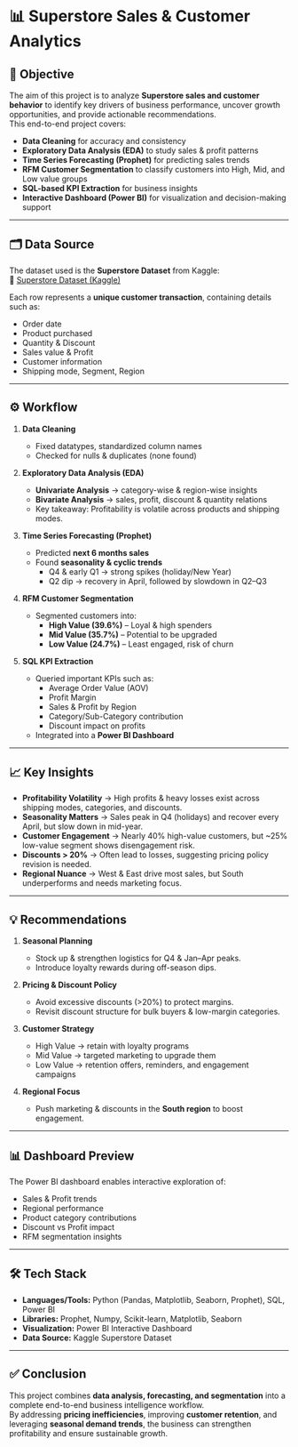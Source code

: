 # 📊 Superstore Sales & Customer Analytics  

## 📌 Objective  
The aim of this project is to analyze **Superstore sales and customer behavior** to identify key drivers of business performance, uncover growth opportunities, and provide actionable recommendations.  
This end-to-end project covers:  
- **Data Cleaning** for accuracy and consistency  
- **Exploratory Data Analysis (EDA)** to study sales & profit patterns  
- **Time Series Forecasting (Prophet)** for predicting sales trends  
- **RFM Customer Segmentation** to classify customers into High, Mid, and Low value groups  
- **SQL-based KPI Extraction** for business insights  
- **Interactive Dashboard (Power BI)** for visualization and decision-making support  

---

## 🗂️ Data Source  
The dataset used is the **Superstore Dataset** from Kaggle:  
🔗 [Superstore Dataset (Kaggle)](https://www.kaggle.com/datasets/vivek468/superstore-dataset-final)  

Each row represents a **unique customer transaction**, containing details such as:  
- Order date  
- Product purchased  
- Quantity & Discount  
- Sales value & Profit  
- Customer information  
- Shipping mode, Segment, Region  

---

## ⚙️ Workflow  

1. **Data Cleaning**  
   - Fixed datatypes, standardized column names  
   - Checked for nulls & duplicates (none found)  

2. **Exploratory Data Analysis (EDA)**  
   - **Univariate Analysis** → category-wise & region-wise insights  
   - **Bivariate Analysis** → sales, profit, discount & quantity relations  
   - Key takeaway: Profitability is volatile across products and shipping modes.  

3. **Time Series Forecasting (Prophet)**  
   - Predicted **next 6 months sales**  
   - Found **seasonality & cyclic trends**  
     - Q4 & early Q1 → strong spikes (holiday/New Year)  
     - Q2 dip → recovery in April, followed by slowdown in Q2–Q3  

4. **RFM Customer Segmentation**  
   - Segmented customers into:  
     - **High Value (39.6%)** – Loyal & high spenders  
     - **Mid Value (35.7%)** – Potential to be upgraded  
     - **Low Value (24.7%)** – Least engaged, risk of churn  

5. **SQL KPI Extraction**  
   - Queried important KPIs such as:  
     - Average Order Value (AOV)  
     - Profit Margin  
     - Sales & Profit by Region  
     - Category/Sub-Category contribution  
     - Discount impact on profits  
   - Integrated into a **Power BI Dashboard**  

---

## 📈 Key Insights  

- **Profitability Volatility** → High profits & heavy losses exist across shipping modes, categories, and discounts.  
- **Seasonality Matters** → Sales peak in Q4 (holidays) and recover every April, but slow down in mid-year.  
- **Customer Engagement** → Nearly 40% high-value customers, but ~25% low-value segment shows disengagement risk.  
- **Discounts > 20%** → Often lead to losses, suggesting pricing policy revision is needed.  
- **Regional Nuance** → West & East drive most sales, but South underperforms and needs marketing focus.  

---

## 💡 Recommendations  

1. **Seasonal Planning**  
   - Stock up & strengthen logistics for Q4 & Jan–Apr peaks.  
   - Introduce loyalty rewards during off-season dips.  

2. **Pricing & Discount Policy**  
   - Avoid excessive discounts (>20%) to protect margins.  
   - Revisit discount structure for bulk buyers & low-margin categories.  

3. **Customer Strategy**  
   - High Value → retain with loyalty programs  
   - Mid Value → targeted marketing to upgrade them  
   - Low Value → retention offers, reminders, and engagement campaigns  

4. **Regional Focus**  
   - Push marketing & discounts in the **South region** to boost engagement.  

---

## 📊 Dashboard Preview  
The Power BI dashboard enables interactive exploration of:  
- Sales & Profit trends  
- Regional performance  
- Product category contributions  
- Discount vs Profit impact  
- RFM segmentation insights  

---

## 🛠️ Tech Stack  

- **Languages/Tools:** Python (Pandas, Matplotlib, Seaborn, Prophet), SQL, Power BI  
- **Libraries:** Prophet, Numpy, Scikit-learn, Matplotlib, Seaborn  
- **Visualization:** Power BI Interactive Dashboard  
- **Data Source:** Kaggle Superstore Dataset  

---

## ✅ Conclusion  
This project combines **data analysis, forecasting, and segmentation** into a complete end-to-end business intelligence workflow.  
By addressing **pricing inefficiencies**, improving **customer retention**, and leveraging **seasonal demand trends**, the business can strengthen profitability and ensure sustainable growth.  
